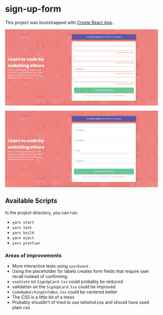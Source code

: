 # sign-up-form

This project was bootstrapped with [Create React App](https://github.com/facebook/create-react-app).

![Sign up form UI with bad input ](BadInput.png)

![Sign up form](Example.png)

## Available Scripts

In the project directory, you can run:

* `yarn start`
* `yarn test`
* `yarn build`
* `yarn eject`
* `yarn prettier`

### Areas of improvements

* More interactive tests using `userEvent.`
* Using the placeholder for labels creates form fields that require user recall instead of confirming.
* `useState` on `SignUpCard.tsx` could probably be reduced
* validation on the `SignUpCard.tsx` could be improved
* `CodeByWatchingInfoBox.tsx` could be centered better
* The CSS is a little bit of a mess
* Probably shouldn't of tried to use tailwind.css and should have used plain css
